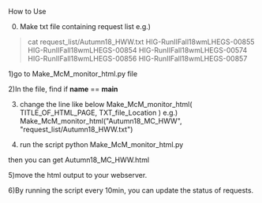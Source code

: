 How to Use

0) Make txt file containing request list 
e.g.)
> cat request_list/Autumn18_HWW.txt
HIG-RunIIFall18wmLHEGS-00855
HIG-RunIIFall18wmLHEGS-00854
HIG-RunIIFall18wmLHEGS-00574
HIG-RunIIFall18wmLHEGS-00856
HIG-RunIIFall18wmLHEGS-00857

1)go to Make_McM_monitor_html.py file

2)In the file, find if __name__ == __main__

3) change the line like below
Make_McM_monitor_html( TITLE_OF_HTML_PAGE, TXT_file_Location  )
e.g.)
Make_McM_monitor_html("Autumn18_MC_HWW", "request_list/Autumn18_HWW.txt")

4) run the script
python Make_McM_monitor_html.py

then you can get Autumn18_MC_HWW.html

5)move the html output to your webserver.



6)By running the script every 10min, you can update the status of requests.

